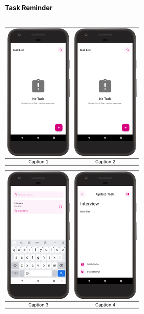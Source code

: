 ## Task Reminder


<img src="" width="200"/>



| <img src="https://github.com/Kyawkk/Task_Reminder/blob/master/screenshoots/empty_task.png" alt="drawing" width="200"/> | <img src="https://github.com/Kyawkk/Task_Reminder/blob/master/screenshoots/empty_task.png" alt="drawing" width="200"/> |
|:-------------------------------------------------------------------------------------------------------:|:----------------------:|
|                                                Caption 1                                                |       Caption 2        |

| <img src="https://github.com/Kyawkk/Task_Reminder/blob/master/screenshoots/search_task.png" alt="drawing" width="200"/> | <img src="https://github.com/Kyawkk/Task_Reminder/blob/master/screenshoots/update_task.png" alt="drawing" width="200"/> |
|:----------------------:|:----------------------:|
|       Caption 3        |       Caption 4        |
